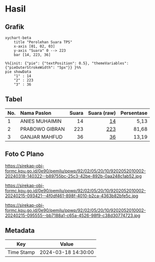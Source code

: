 # Hasil

## Grafik

```mermaid
xychart-beta
    title "Perolehan Suara TPS"
    x-axis [01, 02, 03]
    y-axis "Suara" 0 --> 223
    bar [14, 223, 36]
```

```mermaid
%%{init: {"pie": {"textPosition": 0.5}, "themeVariables": {"pieOuterStrokeWidth": "5px"}} }%%
pie showData
    "1" : 14
    "2" : 223
    "3" : 36
```

## Tabel

| No. | Nama Paslon    | Suara | Suara (raw) | Persentase |
|:--- |:-------------- | -----:| -----------:| ----------:|
| 1   | ANIES MUHAIMIN | 14    | [14][p-1]   | 5,13       |
| 2   | PRABOWO GIBRAN | 223   | [223][p-2]  | 81,68      |
| 3   | GANJAR MAHFUD  | 36    | [36][p-3]   | 13,19      |


[p-1]: https://github.com/gigit-pemilu/pemilu-2024-92-papua-barat/blob/main/pilpres/hitung-suara/sub/92-papua-barat/sub/02-manokwari/sub/05-masni/sub/2010-makwan/sub/002-tps/sub/paslon-1.txt
[p-2]: https://github.com/gigit-pemilu/pemilu-2024-92-papua-barat/blob/main/pilpres/hitung-suara/sub/92-papua-barat/sub/02-manokwari/sub/05-masni/sub/2010-makwan/sub/002-tps/sub/paslon-2.txt
[p-3]: https://github.com/gigit-pemilu/pemilu-2024-92-papua-barat/blob/main/pilpres/hitung-suara/sub/92-papua-barat/sub/02-manokwari/sub/05-masni/sub/2010-makwan/sub/002-tps/sub/paslon-3.txt

## Foto C Plano

https://sirekap-obj-formc.kpu.go.id/0e90/pemilu/ppwp/92/02/05/20/10/9202052010002-20240318-140322--b89755bc-25c3-42be-892b-0aa248c1ab52.jpg

https://sirekap-obj-formc.kpu.go.id/0e90/pemilu/ppwp/92/02/05/20/10/9202052010002-20240215-093421--4f0df461-898f-4010-b2ca-4363b82bfe5c.jpg

https://sirekap-obj-formc.kpu.go.id/0e90/pemilu/ppwp/92/02/05/20/10/9202052010002-20240215-095555--bb7188a1-c65a-4526-98f9-c38d30774723.jpg


## Metadata

| Key        | Value               |
| ---------- | ------------------- |
| Time Stamp | 2024-03-18 14:30:00 |



